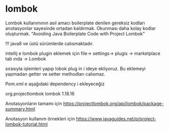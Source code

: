 # lombok

Lombok kullanımının asıl amacı boilerplate denilen gereksiz kodları anotasyonlar sayesinde ortadan kaldırmak. Okunması daha kolay kodlar oluşturmak.
"Avoiding Java Boilerplate Code with Project Lombok"

!!! java8 ve üstü sürümlerde calısmaktadır.

intellij e lombok plugin eklemek için file-> settings-> plugis -> marketplace tab ında -> Lombok 

sırasıyla işlemleri yapıp lobok plug in i ideye ekliyoruz. Bu eklemeyi yapmadan getter ve setter methodları calısmaz.

Pom.xml e aşağıdaki dependency i ekleyeceğiz

  <dependency>
      <groupId>org.projectlombok</groupId>
      <artifactId>lombok</artifactId>
      <version>1.18.16</version>
  </dependency>
  
  
  Anotasyonların tamamı için 
  https://projectlombok.org/api/lombok/package-summary.html
  
  
  Anotasyon kullanım örnekleri için 
  https://www.javaguides.net/p/project-lombok-tutorial.html

